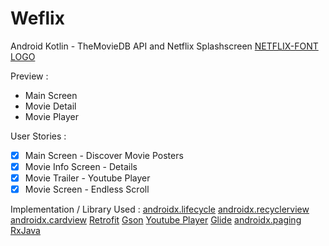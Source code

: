 # Weflix
Android Kotlin - TheMovieDB API and Netflix Splashscreen
[NETFLIX-FONT LOGO](https://fontmeme.com/netflix-font/)


Preview :
- Main Screen
- Movie Detail
- Movie Player

User Stories :
- [x] Main Screen - Discover Movie Posters
- [x] Movie Info Screen - Details
- [x] Movie Trailer - Youtube Player
- [x] Movie Screen - Endless Scroll

Implementation / Library Used :
[androidx.lifecycle](https://developer.android.com/jetpack/androidx/releases/lifecycle)
[androidx.recyclerview](https://developer.android.com/jetpack/androidx/releases/recyclerview)
[androidx.cardview](https://developer.android.com/jetpack/androidx/releases/cardview)
[Retrofit](https://github.com/square/retrofit)
[Gson](https://github.com/google/gson)
[Youtube Player](https://github.com/PierfrancescoSoffritti/android-youtube-player)
[Glide](https://github.com/bumptech/glide)
[androidx.paging](https://developer.android.com/jetpack/androidx/releases/paging)
[RxJava](https://github.com/ReactiveX/RxJava)
